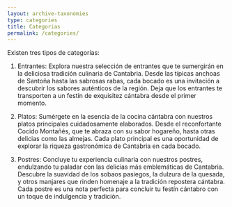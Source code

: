 ```yaml
---
layout: archive-taxonomies
type: categories
title: Categorias
permalink: /categories/
---
```


Existen tres tipos de categorías:
1. Entrantes:
Explora nuestra selección de entrantes que te sumergirán en la deliciosa tradición culinaria de Cantabria. Desde las típicas anchoas de Santoña hasta las sabrosas rabas, cada bocado es una invitación a descubrir los sabores auténticos de la región. Deja que los entrantes te transporten a un festín de exquisitez cántabra desde el primer momento.

2. Platos:
Sumérgete en la esencia de la cocina cántabra con nuestros platos principales cuidadosamente elaborados. Desde el reconfortante Cocido Montañés, que te abraza con su sabor hogareño, hasta otras delicias como las almejas. Cada plato principal es una oportunidad de explorar la riqueza gastronómica de Cantabria en cada bocado.

3. Postres:
Concluye tu experiencia culinaria con nuestros postres, endulzando tu paladar con las delicias más emblemáticas de Cantabria. Descubre la suavidad de los sobaos pasiegos, la dulzura de la quesada, y otros manjares que rinden homenaje a la tradición repostera cántabra. Cada postre es una nota perfecta para concluir tu festín cántabro con un toque de indulgencia y tradición.
